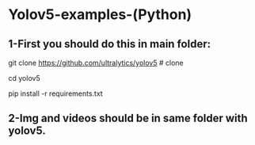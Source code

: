 # Yolov5-examples-(Python)
## 1-First you should do this in main folder:

git clone https://github.com/ultralytics/yolov5  # clone	

cd yolov5	

pip install -r requirements.txt	

## 2-Img and videos should be in same folder with yolov5.

